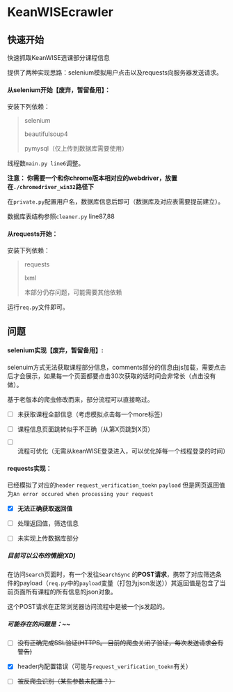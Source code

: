 # KeanWISEcrawler

## 快速开始

快速抓取KeanWISE选课部分课程信息

提供了两种实现思路：selenium模拟用户点击以及requests向服务器发送请求。

#### 从selenium开始【废弃，暂留备用】：

安装下列依赖：

> selenium
> 
> beautifulsoup4
> 
> pymysql（仅上传到数据库需要使用）

线程数`main.py line6`调整。

__注意： 你需要一个和你chrome版本相对应的webdriver，放置在`./chromedriver_win32`路径下__

在`private.py`配置用户名，数据库信息后即可（数据库及对应表需要提前建立）。

数据库表结构参照`cleaner.py` line87,88

#### 从requests开始：

安装下列依赖：

> requests
> 
> lxml
> 
> 本部分仍存问题，可能需要其他依赖

运行`req.py`文件即可。

## 问题

#### selenium实现【废弃，暂留备用】:

selenuim方式无法获取课程部分信息，comments部分的信息由js加载，需要点击后才会展示，如果每一个页面都要点击30次获取的话时间会非常长（点击没有做）。

基于老版本的爬虫修改而来，部分流程可以直接略过。

- [ ] 未获取课程全部信息（考虑模拟点击每一个more标签）

- [ ] 课程信息页面跳转似乎不正确（从第X页跳到X页）

- [ ] 流程可优化（无需从keanWISE登录进入，可以优化掉每一个线程登录的时间）

#### requests实现：

已经模拟了对应的`header` `request_verification_toekn` `payload` 但是网页返回值为`An error occured when processing your request`

- [x] __无法正确获取返回值__

- [ ] 处理返回值，筛选信息

- [ ] 未实现上传数据库部分 

##### ***目前可以公布的情报(XD)***

在访问`Search`页面时，有一个发往`SearchSync` 的**POST请求**，携带了对应筛选条件的payload（`req.py`中的`payload`变量（打包为json发送））其返回值是包含了当前页面所有课程的所有信息的json对象。

这个POST请求在正常浏览器访问流程中是被一个js发起的。

##### 可能存在的问题是：~~

- [ ] ~~没有正确完成SSL验证(HTTPS。 目前的爬虫关闭了验证，每次发送请求会有警告)~~

- [x] header内配置错误（可能与`request_verification_toekn`有关）

- [ ] ~~被反爬虫识别（某些参数未配置？）~~
